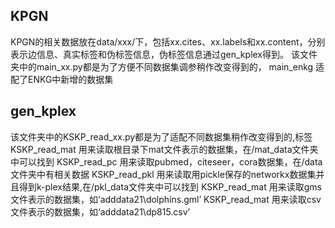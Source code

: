 ## KPGN
KPGN的相关数据放在data/xxx/下，包括xx.cites、xx.labels和xx.content，分别表示边信息、真实标签和伪标签信息，伪标签信息通过gen_kplex得到。
该文件夹中的main_xx.py都是为了方便不同数据集调参稍作改变得到的，
main_enkg 适配了ENKG中新增的数据集
## gen_kplex
该文件夹中的KSKP_read_xx.py都是为了适配不同数据集稍作改变得到的,标签
KSKP_read_mat 用来读取根目录下mat文件表示的数据集，在/mat_data文件夹中可以找到
KSKP_read_pc 用来读取pubmed，citeseer，cora数据集，在/data文件夹中有相关数据
KSKP_read_pkl 用来读取用pickle保存的networkx数据集并且得到k-plex结果,在/pkl_data文件夹中可以找到
KSKP_read_mat 用来读取gms文件表示的数据集，如‘adddata21\\dolphins.gml’
KSKP_read_mat 用来读取csv文件表示的数据集，如‘adddata21\\dp815.csv’
